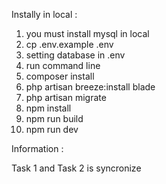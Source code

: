 Instally in local : <br>
1. you must install mysql in local <br>
2. cp .env.example .env <br>
3. setting database in .env <br>
4. run command line <br>
5. composer install <br>
6. php artisan breeze:install blade <br>
7. php artisan migrate <br>
8. npm install <br>
9. npm run build <br>
10. npm run dev <br>

Information :

Task 1 and Task 2 is syncronize